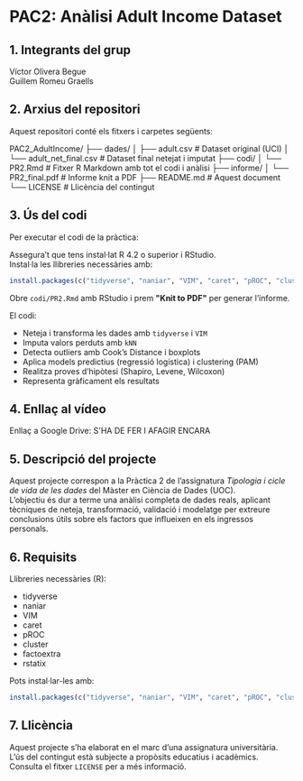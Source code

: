 # PAC2: Anàlisi Adult Income Dataset

## 1. Integrants del grup  
Víctor Olivera Begue  
Guillem Romeu Graells

## 2. Arxius del repositori  
Aquest repositori conté els fitxers i carpetes següents:

PAC2_AdultIncome/
├── dades/
│   ├── adult.csv                # Dataset original (UCI)
│   └── adult_net_final.csv      # Dataset final netejat i imputat
├── codi/
│   └── PR2.Rmd                  # Fitxer R Markdown amb tot el codi i anàlisi
├── informe/
│   └── PR2_final.pdf            # Informe knit a PDF
├── README.md                    # Aquest document
└── LICENSE                      # Llicència del contingut

## 3. Ús del codi  
Per executar el codi de la pràctica:

Assegura’t que tens instal·lat R 4.2 o superior i RStudio.  
Instal·la les llibreries necessàries amb:

```r
install.packages(c("tidyverse", "naniar", "VIM", "caret", "pROC", "cluster", "factoextra", "rstatix"))
```

Obre `codi/PR2.Rmd` amb RStudio i prem **"Knit to PDF"** per generar l’informe.

El codi:

- Neteja i transforma les dades amb `tidyverse` i `VIM`
- Imputa valors perduts amb `kNN`
- Detecta outliers amb Cook’s Distance i boxplots
- Aplica models predictius (regressió logística) i clustering (PAM)
- Realitza proves d’hipòtesi (Shapiro, Levene, Wilcoxon)
- Representa gràficament els resultats

## 4. Enllaç al vídeo  
Enllaç a Google Drive: S'HA DE FER I AFAGIR ENCARA

## 5. Descripció del projecte  
Aquest projecte correspon a la Pràctica 2 de l’assignatura _Tipologia i cicle de vida de les dades_ del Màster en Ciència de Dades (UOC).  
L’objectiu és dur a terme una anàlisi completa de dades reals, aplicant tècniques de neteja, transformació, validació i modelatge per extreure conclusions útils sobre els factors que influeixen en els ingressos personals.

## 6. Requisits  
Llibreries necessàries (R):  
- tidyverse  
- naniar  
- VIM  
- caret  
- pROC  
- cluster  
- factoextra  
- rstatix

Pots instal·lar-les amb:

```r
install.packages(c("tidyverse", "naniar", "VIM", "caret", "pROC", "cluster", "factoextra", "rstatix"))
```

## 7. Llicència  
Aquest projecte s’ha elaborat en el marc d’una assignatura universitària.  
L’ús del contingut està subjecte a propòsits educatius i acadèmics.  
Consulta el fitxer `LICENSE` per a més informació.

